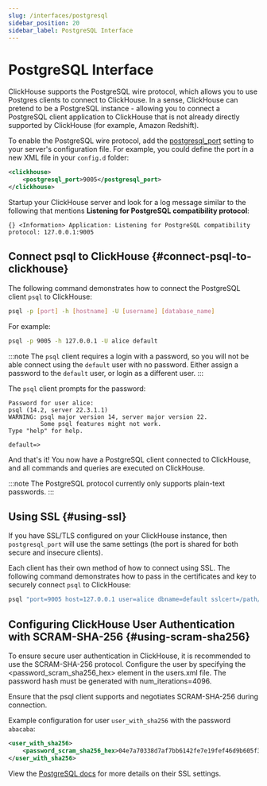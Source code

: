 ```yaml
---
slug: /interfaces/postgresql
sidebar_position: 20
sidebar_label: PostgreSQL Interface
---
```


# PostgreSQL Interface

ClickHouse supports the PostgreSQL wire protocol, which allows you to use Postgres clients to connect to ClickHouse. In a sense, ClickHouse can pretend to be a PostgreSQL instance - allowing you to connect a PostgreSQL client application to ClickHouse that is not already directly supported by ClickHouse (for example, Amazon Redshift).

To enable the PostgreSQL wire protocol, add the [postgresql_port](../operations/server-configuration-parameters/settings.md#postgresql_port) setting to your server's configuration file. For example, you could define the port in a new XML file in your `config.d` folder:

```xml
<clickhouse>
	<postgresql_port>9005</postgresql_port>
</clickhouse>
```

Startup your ClickHouse server and look for a log message similar to the following that mentions **Listening for PostgreSQL compatibility protocol**:

```response
{} <Information> Application: Listening for PostgreSQL compatibility protocol: 127.0.0.1:9005
```

## Connect psql to ClickHouse {#connect-psql-to-clickhouse}

The following command demonstrates how to connect the PostgreSQL client `psql` to ClickHouse:

```bash
psql -p [port] -h [hostname] -U [username] [database_name]
```

For example:

```bash
psql -p 9005 -h 127.0.0.1 -U alice default
```

:::note
The `psql` client requires a login with a password, so you will not be able connect using the `default` user with no password. Either assign a password to the `default` user, or login as a different user.
:::

The `psql` client prompts for the password:

```response
Password for user alice:
psql (14.2, server 22.3.1.1)
WARNING: psql major version 14, server major version 22.
         Some psql features might not work.
Type "help" for help.

default=>
```

And that's it! You now have a PostgreSQL client connected to ClickHouse, and all commands and queries are executed on ClickHouse.

:::note
The PostgreSQL protocol currently only supports plain-text passwords.
:::

## Using SSL {#using-ssl}

If you have SSL/TLS configured on your ClickHouse instance, then `postgresql_port` will use the same settings (the port is shared for both secure and insecure clients).

Each client has their own method of how to connect using SSL. The following command demonstrates how to pass in the certificates and key to securely connect `psql` to ClickHouse:

```bash
psql "port=9005 host=127.0.0.1 user=alice dbname=default sslcert=/path/to/certificate.pem sslkey=/path/to/key.pem sslrootcert=/path/to/rootcert.pem sslmode=verify-ca"
```

## Configuring ClickHouse User Authentication with SCRAM-SHA-256 {#using-scram-sha256}

To ensure secure user authentication in ClickHouse, it is recommended to use the SCRAM-SHA-256 protocol. Configure the user by specifying the <password_scram_sha256_hex> element in the users.xml file. The password hash must be generated with num_iterations=4096.

Ensure that the psql client supports and negotiates SCRAM-SHA-256 during connection.

Example configuration for user `user_with_sha256` with the password `abacaba`:

```xml
<user_with_sha256>
    <password_scram_sha256_hex>04e7a70338d7af7bb6142fe7e19fef46d9b605f3e78b932a60e8200ef9154976</password_scram_sha256_hex>
</user_with_sha256>
```

View the [PostgreSQL docs](https://jdbc.postgresql.org/documentation/head/ssl-client.html) for more details on their SSL settings.
